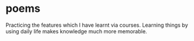 # poems
Practicing the features which I have learnt via courses. Learning things by using daily life makes knowledge much more memorable.
